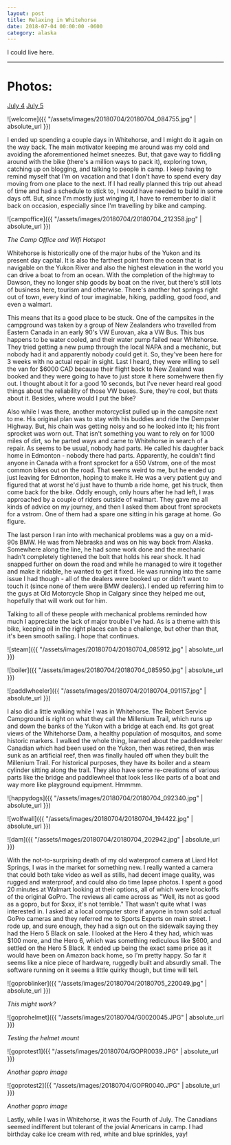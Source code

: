 ```yaml
---
layout: post
title: Relaxing in Whitehorse 
date: 2018-07-04 00:00:00 -0600
category: alaska
---
```


I could live here.

---
# Photos:
<a href="https://www.flickr.com/photos/36630181@N06/sets/72157696035862422/">July 4</a>
<a href="https://www.flickr.com/photos/36630181@N06/sets/72157693406897680/">July 5</a>

![welcome]({{ "/assets/images/20180704/20180704_084755.jpg" | absolute_url }})

I ended up spending a couple days in Whitehorse, and I might do it again on the way back.  The main motivator keeping me around was my cold and avoiding the aforementioned helmet sneezes.  But, that gave way to fiddling around with the bike (there's a million ways to pack it), exploring town, catching up on blogging, and talking to people in camp.  I keep having to remind myself that I'm on vacation and that I don't have to spend every day moving from one place to the next.  If I had really planned this trip out ahead of time and had a schedule to stick to, I would have needed to build in some days off.  But, since I'm mostly just winging it, I have to remember to dial it back on occasion, especially since I'm travelling by bike and camping.

![campoffice]({{ "/assets/images/20180704/20180704_212358.jpg" | absolute_url }})

*The Camp Office and Wifi Hotspot*


Whitehorse is historically one of the major hubs of the Yukon and its present day capital.  It is also the farthest point from the ocean that is navigable on the Yukon River and also the highest elevation in the world you can drive a boat to from an ocean.  With the completion of the highway to Dawson, they no longer ship goods by boat on the river, but there's still lots of business here, tourism and otherwise.  There's another hot springs right out of town, every kind of tour imaginable, hiking, paddling, good food, and even a walmart.

This means that its a good place to be stuck.  One of the campsites in the campground was taken by a group of New Zealanders who travelled from Eastern Canada in an early 90's VW Eurovan, aka a VW Bus. This bus happens to be water cooled, and their water pump failed near Whitehorse.  They tried getting a new pump through the local NAPA and a mechanic, but nobody had it and apparently nobody could get it. So, they've been here for 3 weeks with no actual repair in sight.  Last I heard, they were willing to sell the van for $6000 CAD because their flight back to New Zealand was booked and they were going to have to just store it here somehwere then fly out.  I thought about it for a good 10 seconds, but I've never heard real good things about the reliability of those VW buses.  Sure, they're cool, but thats about it.  Besides, where would I put the bike?

Also while I was there, another motorcyclist pulled up in the campsite next to me.  His original plan was to stay with his buddies and ride the Dempster Highway.  But, his chain was getting noisy and so he looked into it; his front sprocket was worn out.  That isn't something you want to rely on for 1000 miles of dirt, so he parted ways and came to Whitehorse in search of a repair.  As seems to be usual, nobody had parts.  He called his daughter back home in Edmonton - nobody there had parts.  Apparently, he couldn't find anyone in Canada with a front sprocket for a 650 Vstrom, one of the most common bikes out on the road.  That seems weird to me, but he ended up just leaving for Edmonton, hoping to make it.  He was a very patient guy and figured that at worst he'd just have to thumb a ride home, get his truck, then come back for the bike.  Oddly enough, only hours after he had left, I was approached by a couple of riders outside of walmart.  They gave me all kinds of advice on my journey, and then I asked them about front sprockets for a vstrom.  One of them had a spare one sitting in his garage at home.  Go figure. 

The last person I ran into with mechanical problems was a guy on a mid-90s BMW.  He was from Nebraska and was on his way back from Alaska.  Somewhere along the line, he had some work done and the mechanic hadn't completely tightened the bolt that holds his rear shock.   It had snapped further on down the road and while he managed to wire it together and make it ridable, he wanted to get it fixed.  He was running into the same issue I had though - all of the dealers were booked up or didn't want to touch it (since none of them were BMW dealers). I ended up referring him to the guys at Old Motorcycle Shop in Calgary since they helped me out, hopefully that will work out for him.

Talking to all of these people with mechanical problems reminded how much I appreciate the lack of major trouble I've had.  As is a theme with this bike, keeping oil in the right places can be a challenge, but other than that, it's been smooth sailing.  I hope that continues.

![steam]({{ "/assets/images/20180704/20180704_085912.jpg" | absolute_url }})

![boiler]({{ "/assets/images/20180704/20180704_085950.jpg" | absolute_url }})

![paddlwheeler]({{ "/assets/images/20180704/20180704_091157.jpg" | absolute_url }})

I also did a little walking while I was in Whitehorse.  The Robert Service Campground is right on what they call the Millenium Trail, which runs up and down the banks of the Yukon with a bridge at each end.  Its got great views of the Whitehorse Dam, a healthy population of mosquitos, and some historic markers.  I walked the whole thing, learned about the paddlewheeler Canadian which had been used on the Yukon, then was retired, then was sunk as an artificial reef, then was finally hauled off when they built the Millenium Trail.  For historical purposes, they have its boiler and a steam cylinder sitting along the trail.  They also have some re-creations of various parts like the bridge and paddlewheel that look less like parts of a boat and way more like playground equipment. Hmmmm. 

![happydogs]({{ "/assets/images/20180704/20180704_092340.jpg" | absolute_url }})

![wolfwall]({{ "/assets/images/20180704/20180704_194422.jpg" | absolute_url }})

![dam]({{ "/assets/images/20180704/20180704_202942.jpg" | absolute_url }})

With the not-to-surprising death of my old waterproof camera at Liard Hot Springs, I was in the market for something new.  I really wanted a camera that could both take video as well as stills, had decent image quality, was rugged and waterproof, and could also do time lapse photos.  I spent a good 20 minutes at Walmart looking at their options, all of which were knockoffs of the original GoPro.  The reviews all came across as "Well, its not as good as a gopro, but for $xxx, it's not terrible." That wasn't quite what I was interested in.  I asked at a local computer store if anyone in town sold actual GoPro cameras and they referred me to Sports Experts on main street.  I rode up, and sure enough, they had a sign out on the sidewalk saying they had the Hero 5 Black on sale.  I looked at the Hero 4 they had, which was $100 more, and the Hero 6, which was something rediculous like $600, and settled on the Hero 5 Black.  It ended up being the exact same price as it would have been on Amazon back home, so I'm pretty happy.  So far it seems like a nice piece of hardware, ruggedly built and absurdly small.  The software running on it seems a little quirky though, but time will tell.

![goproblinker]({{ "/assets/images/20180704/20180705_220049.jpg" | absolute_url }})

*This might work?*

![goprohelmet]({{ "/assets/images/20180704/G0020045.JPG" | absolute_url }})

*Testing the helmet mount*

![goprotest1]({{ "/assets/images/20180704/GOPR0039.JPG" | absolute_url }})

*Another gopro image*

![goprotest2]({{ "/assets/images/20180704/GOPR0040.JPG" | absolute_url }})

*Another gopro image*

Lastly, while I was in Whitehorse, it was the Fourth of July.  The Canadians seemed indifferent but tolerant of the jovial Americans in camp.  I had birthday cake ice cream with red, white and blue sprinkles, yay!

